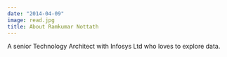 ```yaml
---
date: "2014-04-09"
image: read.jpg
title: About Ramkumar Nottath
---
```


A senior Technology Architect with Infosys Ltd who loves to explore data. 

